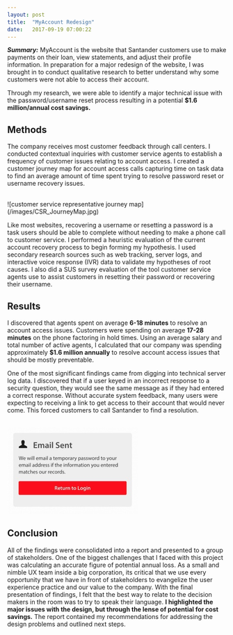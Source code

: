 ```yaml
---
layout: post
title:  "MyAccount Redesign"
date:   2017-09-19 07:00:22
---
```


***Summary:*** MyAccount is the website that Santander customers use to make payments on their loan, view statements, and adjust their profile information. In preparation for a major redesign of the website, I was brought in to conduct qualitative research to better understand why some customers were not able to access their account.

Through my research, we were able to identify a major technical issue with the password/username reset process resulting in a potential **$1.6 million/annual cost savings.**

Methods
-------
The company receives most customer feedback through call centers. I conducted contextual inquiries with customer service agents to establish a frequency of customer issues relating to account access. I created a customer journey map for account access calls capturing time on task data to find an average amount of time spent trying to resolve password reset or username recovery issues.

<br>
![customer service representative journey map](/images/CSR_JourneyMap.jpg)
<br>

Like most websites, recovering a username or resetting a password is a task users should be able to complete without needing to make a phone call to customer service. I performed a heuristic evaluation of the current account recovery process to begin forming my hypothesis. I used secondary research sources such as web tracking, server logs, and interactive voice response (IVR) data to validate my hypotheses of root causes. I also did a SUS survey evaluation of the tool customer service agents use to assist customers in resetting their password or recovering their username.

Results
-------

I discovered that agents spent on average **6-18 minutes** to resolve an account access issues. Customers were spending on average **17-28 minutes** on the phone factoring in hold times. Using an average salary and total number of active agents, I calculated that our company was spending approximately **$1.6 million annually** to resolve account access issues that should be mostly preventable. 

One of the most significant findings came from digging into technical server log data. I discovered that if a user keyed in an incorrect response to a security question, they would see the same message as if they had entered a correct response. Without accurate system feedback, many users were expecting to receiving a link to get access to their account that would never come. This forced customers to call Santander to find a resolution.

<br>
<img src="/images/email_sent.jpg" alt="email sent message" class="imgcenter">
<br>

Conclusion
----------

All of the findings were consolidated into a report and presented to a group of stakeholders.  One of the biggest challenges that I faced with this project was calculating an accurate figure of potential annual loss. As a small and nimble UX team inside a big corporation, its critical that we use every opportunity that we have in front of stakeholders to evangelize the user experience practice and our value to the company. With the final presentation of findings, I felt that the best way to relate to the decision makers in the room was to try to speak their language. **I highlighted the major issues with the design, but through the lense of potential for cost savings.** The report contained my recommendations for addressing the design problems and outlined next steps.